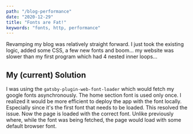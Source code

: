 ```yaml
---
path: "/blog-performance"
date: "2020-12-29"
title: "Fonts are Fat!"
keywords: "fonts, http, performance"
---
```


Revamping my blog was relatively straight forward. I just took the existing logic, added some CSS, a few new fonts and boom... my website was slower than my first program which had 4 nested inner loops...

<h2>My (current) Solution</h2>

I was using the `gatsby-plugin-web-font-loader` which would fetch my google fonts asynchronously. The home section font is used only once. I realized it would be more efficient to deploy the app with the font locally. Especially since it's the first font that needs to be loaded. This resolved the issue. Now the page is loaded with the correct font. Unlike previously where, while the font was being fetched, the page would load with some default browser font.

